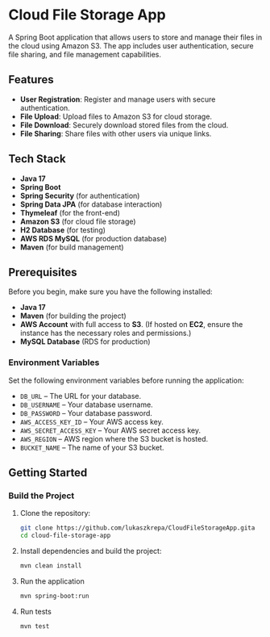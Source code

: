 # Cloud File Storage App

A Spring Boot application that allows users to store and manage their files in the cloud using Amazon S3. The app includes user authentication, secure file sharing, and file management capabilities.

## Features

- **User Registration**: Register and manage users with secure authentication.
- **File Upload**: Upload files to Amazon S3 for cloud storage.
- **File Download**: Securely download stored files from the cloud.
- **File Sharing**: Share files with other users via unique links.

## Tech Stack

- **Java 17**
- **Spring Boot**
- **Spring Security** (for authentication)
- **Spring Data JPA** (for database interaction)
- **Thymeleaf** (for the front-end)
- **Amazon S3** (for cloud file storage)
- **H2 Database** (for testing)
- **AWS RDS MySQL** (for production database)
- **Maven** (for build management)

## Prerequisites

Before you begin, make sure you have the following installed:

- **Java 17**
- **Maven** (for building the project)
- **AWS Account** with full access to **S3**. (If hosted on **EC2**, ensure the instance has the necessary roles and permissions.)
- **MySQL Database** (RDS for production)

### Environment Variables

Set the following environment variables before running the application:

- `DB_URL` – The URL for your database.
- `DB_USERNAME` – Your database username.
- `DB_PASSWORD` – Your database password.
- `AWS_ACCESS_KEY_ID` – Your AWS access key.
- `AWS_SECRET_ACCESS_KEY` – Your AWS secret access key.
- `AWS_REGION` – AWS region where the S3 bucket is hosted.
- `BUCKET_NAME` – The name of your S3 bucket.

## Getting Started

### Build the Project

1. Clone the repository:
   ```bash
   git clone https://github.com/lukaszkrepa/CloudFileStorageApp.gita
   cd cloud-file-storage-app

2. Install dependencies and build the project:
    ```bash
   mvn clean install

3. Run the application
   ```bash
   mvn spring-boot:run
   
4. Run tests
   ```bash
   mvn test